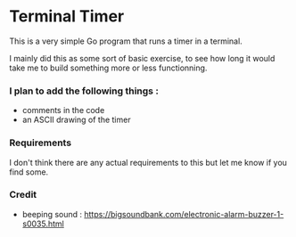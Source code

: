 # Terminal Timer

This is a very simple Go program that runs a timer in a terminal.

I mainly did this as some sort of basic exercise, to see how long it would take me to build something more or less functionning. 

### I plan to add the following things :
- comments in the code
- an ASCII drawing of the timer

### Requirements
I don't think there are any actual requirements to this but let me know if you find some.

### Credit 
- beeping sound : https://bigsoundbank.com/electronic-alarm-buzzer-1-s0035.html